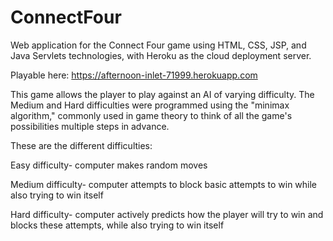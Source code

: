 # ConnectFour
Web application for the Connect Four game using HTML, CSS, JSP, and Java Servlets technologies, with Heroku as the cloud deployment server.

Playable here: https://afternoon-inlet-71999.herokuapp.com

This game allows the player to play against an AI of varying difficulty. The Medium and Hard difficulties were programmed using the "minimax algorithm," commonly used in game theory to think of all the game's possibilities multiple steps in advance.

These are the different difficulties:

Easy difficulty- computer makes random moves

Medium difficulty- computer attempts to block basic attempts to win while also trying to win itself

Hard difficulty- computer actively predicts how the player will try to win and blocks these attempts, while also trying to win itself
